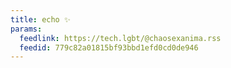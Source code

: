 ```yaml
---
title: echo ✨
params:
  feedlink: https://tech.lgbt/@chaosexanima.rss
  feedid: 779c82a01815bf93bbd1efd0cd0de946
---
```

